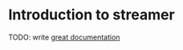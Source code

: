 # Introduction to streamer

TODO: write [great documentation](http://jacobian.org/writing/what-to-write/)
